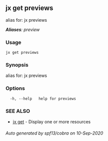## jx get previews

alias for: jx previews

***Aliases**: preview*

### Usage

```
jx get previews
```

### Synopsis

alias for: jx previews

### Options

```
  -h, --help   help for previews
```

### SEE ALSO

* [jx get](jx_get.md)	 - Display one or more resources

###### Auto generated by spf13/cobra on 10-Sep-2020
